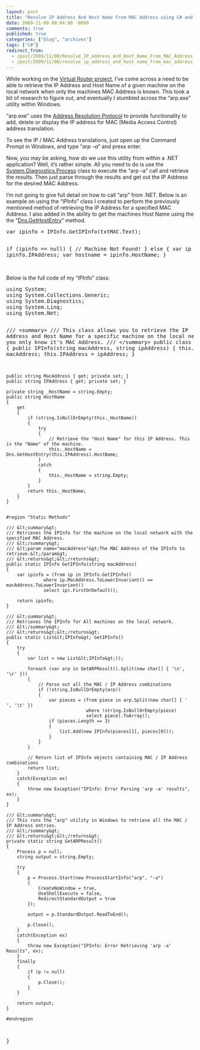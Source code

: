```yaml
---
layout: post
title: "Resolve IP Address And Host Name From MAC Address using C# and Windows ARP Utility"
date: 2009-11-08 08:04:00 -0600
comments: true
published: true
categories: ["blog", "archives"]
tags: ["C#"]
redirect_from: 
  - /post/2009/11/08/Resolve_IP_Address_And_Host_Name_From_MAC_Address_using_CSharp_and_Windows_ARP_Utility
  - /post/2009/11/08/resolve_ip_address_and_host_name_from_mac_address_using_csharp_and_windows_arp_utility
---
```

<!-- more -->
<p>While working on the <a href="http://virtualrouter.codeplex.com" target="_blank">Virtual Router project</a>, I&rsquo;ve come across a need to be able to retrieve the IP Address and Host Name of a given machine on the local network when only the machines MAC Address is known. This took a bit of research to figure out, and eventually I stumbled across the &ldquo;arp.exe&rdquo; utility within Windows.</p>
<p>&ldquo;arp.exe&rdquo; uses the <a href="http://en.wikipedia.org/wiki/Address_Resolution_Protocol" target="_blank">Address Resolution Protocol</a> to provide functionality to add, delete or display the IP address for MAC (Media Access Control) address translation.</p>
<p>To see the IP / MAC Address translations, just open up the Command Prompt in Windows, and type &ldquo;<em>arp &ndash;a</em>&rdquo; and press enter.</p>
<p>Now, you may be asking, how do we use this utility from within a .NET application? Well, it&rsquo;s rather simple. All you need to do is use the <a href="http://msdn.microsoft.com/en-us/library/system.diagnostics.process.aspx" target="_blank">System.Diagnostics.Process</a> class to execute the &ldquo;arp &ndash;a&rdquo; call and retrieve the results. Then just parse through the results and get out the IP Address for the desired MAC Address.</p>
<p>I&rsquo;m not going to give full detail on how to call &ldquo;arp&rdquo; from .NET. Below is an example on using the &ldquo;IPInfo&rdquo; class I created to perform the previously mentioned method of retrieving the IP Address for a specified MAC Address. I also added in the ability to get the machines Host Name using the the &ldquo;<a href="http://msdn.microsoft.com/en-us/library/ms143998.aspx" target="_blank">Dns.GetHostEntry</a>&rdquo; method.</p>
<pre class="brush: c-sharp; first-line: 1; tab-size: 4; toolbar: false; ">var ipinfo = IPInfo.GetIPInfo(txtMAC.Text);

if (ipinfo == null)
{
    // Machine Not Found!
}
else
{
    var ip = ipinfo.IPAddress;
    var hostname = ipinfo.HostName;
}</pre>
<p><br />Below is the full code of my &ldquo;IPInfo&rdquo; class:</p>
<pre class="brush: c-sharp; first-line: 1; tab-size: 4; toolbar: false; ">using System;
using System.Collections.Generic;
using System.Diagnostics;
using System.Linq;
using System.Net;

/// &lt;summary&gt;
/// This class allows you to retrieve the IP Address and Host Name for a specific machine on the local network when you only know it's MAC Address.
/// &lt;/summary&gt;
public class IPInfo
{
    public IPInfo(string macAddress, string ipAddress)
    {
        this.MacAddress = macAddress;
        this.IPAddress = ipAddress;
    }

    public string MacAddress { get; private set; }
    public string IPAddress { get; private set; }

    private string _HostName = string.Empty;
    public string HostName
    {
        get
        {
            if (string.IsNullOrEmpty(this._HostName))
            {
                try
                {
                    // Retrieve the "Host Name" for this IP Address. This is the "Name" of the machine.
                    this._HostName = Dns.GetHostEntry(this.IPAddress).HostName;
                }
                catch
                {
                    this._HostName = string.Empty;
                }
            }
            return this._HostName;
        }
    }


    #region "Static Methods"

    /// &lt;summary&gt;
    /// Retrieves the IPInfo for the machine on the local network with the specified MAC Address.
    /// &lt;/summary&gt;
    /// &lt;param name="macAddress"&gt;The MAC Address of the IPInfo to retrieve.&lt;/param&gt;
    /// &lt;returns&gt;&lt;/returns&gt;
    public static IPInfo GetIPInfo(string macAddress)
    {
        var ipinfo = (from ip in IPInfo.GetIPInfo()
                  where ip.MacAddress.ToLowerInvariant() == macAddress.ToLowerInvariant()
                  select ip).FirstOrDefault();

        return ipinfo;
    }

    /// &lt;summary&gt;
    /// Retrieves the IPInfo for All machines on the local network.
    /// &lt;/summary&gt;
    /// &lt;returns&gt;&lt;/returns&gt;
    public static List&lt;IPInfo&gt; GetIPInfo()
    {
        try
        {
            var list = new List&lt;IPInfo&gt;();

            foreach (var arp in GetARPResult().Split(new char[] { '\n', '\r' }))
            {
                // Parse out all the MAC / IP Address combinations
                if (!string.IsNullOrEmpty(arp))
                {
                    var pieces = (from piece in arp.Split(new char[] { ' ', '\t' })
                                  where !string.IsNullOrEmpty(piece)
                                  select piece).ToArray();
                    if (pieces.Length == 3)
                    {
                        list.Add(new IPInfo(pieces[1], pieces[0]));
                    }
                }
            }

            // Return list of IPInfo objects containing MAC / IP Address combinations
            return list;
        }
        catch(Exception ex)
        {
            throw new Exception("IPInfo: Error Parsing 'arp -a' results", ex);
        }
    }

    /// &lt;summary&gt;
    /// This runs the "arp" utility in Windows to retrieve all the MAC / IP Address entries.
    /// &lt;/summary&gt;
    /// &lt;returns&gt;&lt;/returns&gt;
    private static string GetARPResult()
    {
        Process p = null;
        string output = string.Empty;

        try
        {
            p = Process.Start(new ProcessStartInfo("arp", "-a")
            {
                CreateNoWindow = true,
                UseShellExecute = false,
                RedirectStandardOutput = true
            });

            output = p.StandardOutput.ReadToEnd();

            p.Close();
        }
        catch(Exception ex)
        {
            throw new Exception("IPInfo: Error Retrieving 'arp -a' Results", ex);
        }
        finally
        {
            if (p != null)
            {
                p.Close();
            }
        }
        
        return output;
    }

    #endregion
}</pre>
